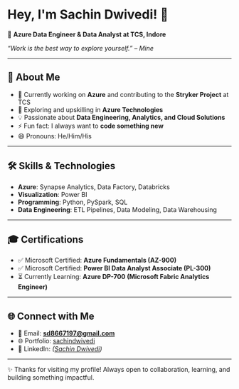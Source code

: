 # Hey, I'm Sachin Dwivedi! 👋  

🚀 **Azure Data Engineer & Data Analyst at TCS, Indore**  

<em date="19/12/2021">“Work is the best way to explore yourself.” – Mine</em>  

---

## 🌟 About Me  

- 🔭 Currently working on **Azure** and contributing to the **Stryker Project** at TCS  
- 🌱 Exploring and upskilling in **Azure Technologies**  
- 💡 Passionate about **Data Engineering, Analytics, and Cloud Solutions**  
- ⚡ Fun fact: I always want to **code something new**  
- 😄 Pronouns: He/Him/His  

---

## 🛠️ Skills & Technologies  

- **Azure**: Synapse Analytics, Data Factory, Databricks  
- **Visualization**: Power BI  
- **Programming**: Python, PySpark, SQL  
- **Data Engineering**: ETL Pipelines, Data Modeling, Data Warehousing  

---

## 🎓 Certifications  

- ✅ Microsoft Certified: **Azure Fundamentals (AZ-900)**  
- ✅ Microsoft Certified: **Power BI Data Analyst Associate (PL-300)**  
- ⏳ Currently Learning: **Azure DP-700 (Microsoft Fabric Analytics Engineer)**  

---

## 🌐 Connect with Me  

- 📧 Email: **sd8667197@gmail.com**  
- 🌐 Portfolio: [sachindwivedi](https://sachindwi17.github.io/sachindwivedi/)  
- 💼 LinkedIn: *([Sachin Dwivedi](https://www.linkedin.com/in/sachin-kumar-dwivedi-6a3230230))*  

---

✨ Thanks for visiting my profile! Always open to collaboration, learning, and building something impactful.  

